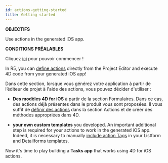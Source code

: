 ```yaml
---
id: actions-getting-started
title: Getting started
---
```

<div class = "objectives"> 

**OBJECTIFS**

Use actions in the generated iOS app.</div> <div class = "prerequisites"> 

**CONDITIONS PRÉALABLES**

Cliquez [ici](prerequisites.html) pour pouvoir commencer !</div> 

In R5, you can [define actions](actions.html) directly from the Project Editor and execute 4D code from your generated iOS app!

Dans cette section, lorsque vous générez votre application à partir de l’éditeur de projet à l'aide des actions, vous pouvez décider d'utiliser :

* **Des modèles 4D for iOS** à partir de la section Formulaires. Dans ce cas, des actions déjà présentes dans le produit vous sont proposées. Il vous suffit de [définir des actions](define-first-action.html) dans la section Actions et de créer des méthodes appropriées dans 4D.

* **your own custom templates** you developed. An important additional step is required for your actions to work in the generated iOS app. Indeed, it is necessary to manually [include action Tags](action-custom-template.html) in your Listform and Detailforms templates.

Now it's time to play building a **Tasks app** that works using 4D for iOS actions.